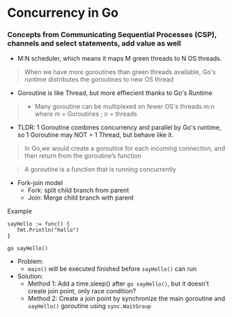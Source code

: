 # Concurrency in Go
### Concepts from Communicating Sequential Processes (CSP), channels and select statements, add value as well
- M:N scheduler, which means it maps M green threads to N OS threads.
> When we have more goroutines than green threads available, Go's runtime distributes the goroutines to new OS thread

- Goroutine is like Thread, but more effiecient thanks to Go's Runtime
> - Many goroutine can be multiplexed on fewer OS's threads m:n where 
m = Goroutines ; n = threads

- TLDR: 1 Goroutine combines concurrency and parallel by Go's runtime, so 1 Goroutine may NOT = 1 Thread, but behave like it. 
>  In Go,we would create a goroutine for each incoming connection, and then return from the goroutine’s function

> A goroutine is a function that is running concurrently



- Fork-join model 
   - Fork: split child branch from parent 
   - Join: Merge child branch with parent

Example
```
sayHello := func() {
   fmt.Println("hello")
}

go sayHello()
```
- Problem:
   - ```main()``` will be executed finished before ```sayHello()``` can run
- Solution:
   - Method 1: Add a time.sleep() after ```go sayHello()```, but it doesn't create join point, only race condition?
   - Method 2: Create a join point by synchronize the main goroutine and ```sayHello()``` goroutine using ```sync.WaitGroup```
   